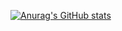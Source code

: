 [![Anurag's GitHub stats](https://github-readme-stats.vercel.app/api?username=limlnlog&theme=radical)](https://github.com/anuraghazra/github-readme-stats)

